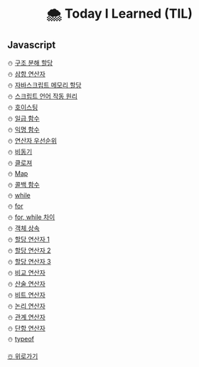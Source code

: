 # <p align='center'> 🌨️ Today I Learned (TIL)
## Javascript

⛄️ [구조 분해 할당](https://github.com/IgnacioSEO/TIL/blob/main/Javasript/Destructuring%20assignment.md)
</br>⛄️ [삼항 연산자]()
</br>⛄️ [자바스크립트 메모리 할당]()
</br>⛄️ [스크립트 언어 작동 원리]()
</br>⛄️ [호이스팅]()
</br>⛄️ [일급 함수]()
</br>⛄️ [익명 함수]()
</br>⛄️ [연산자 우선순위]()
</br>⛄️ [비동기]()
</br>⛄️ [클로져]()
</br>⛄️ [Map]()
</br>⛄️ [콜백 함수]()
</br>⛄️ [while]()
</br>⛄️ [for]()
</br>⛄️ [for, while 차이]()
</br>⛄️ [객체 상속]()
</br>⛄️ [할당 연산자 1]()
</br>⛄️ [할당 연산자 2]()
</br>⛄️ [할당 연산자 3]()
</br>⛄️ [비교 연산자]()
</br>⛄️ [산술 연산자]()
</br>⛄️ [비트 연산자]()
</br>⛄️ [논리 연산자]()
</br>⛄️ [관계 연산자]()
</br>⛄️ [단항 연산자]()
</br>⛄️ [typeof]()




[☃️ 위로가기](https://github.com/IgnacioSEO/TIL#today-i-learned-til)
